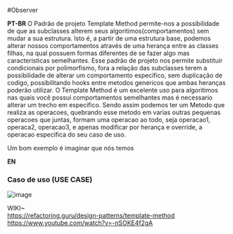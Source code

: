 #Observer

<strong>PT-BR</strong>
O Padrão de projeto Template Method permite-nos a possibilidade de que as subclasses alterem seus algoritimos(comportamentos) sem mudar a sua estrutura. Isto é, a partir de uma estrutura base, podemos alterar nossos comportamentos através de uma herança entre as classes filhas, na qual possuem formas diferentes de se fazer algo mas caracteristicas semelhantes.
Esse padrão de projeto nos permite substituir condicionais por polimorfismo, fora a relação das subclasses terem a possibilidade de alterar um comportamento especifico, sem duplicação de codigo, possibilitando hooks entre metodos genericos que ambas heranças poderão utilizar. 
O Template Method é um excelente uso para algoritimos nas quais você possui comportamentos semelhantes mas é necessario alterar um trecho em especifico. Sendo assim podemos ter um Metodo que realiza as operacoes, quebrando esse metodo em varias outras pequenas operacoes que juntas, formam uma operacao ao todo, seja operacao1, operaca2, operacao3, e apenas modificar por herança e override, a operacao especifica do seu caso de uso. 

Um bom exemplo é imaginar que nós temos 


<strong>EN</strong>

### Caso de uso (USE CASE)
![image](https://user-images.githubusercontent.com/50564121/159396382-8f95d717-c362-4608-bf3a-bf4ebfee34ad.png)


WIKI~ <br>
https://refactoring.guru/design-patterns/template-method </br>
https://www.youtube.com/watch?v=-nSOKE4f2gA
